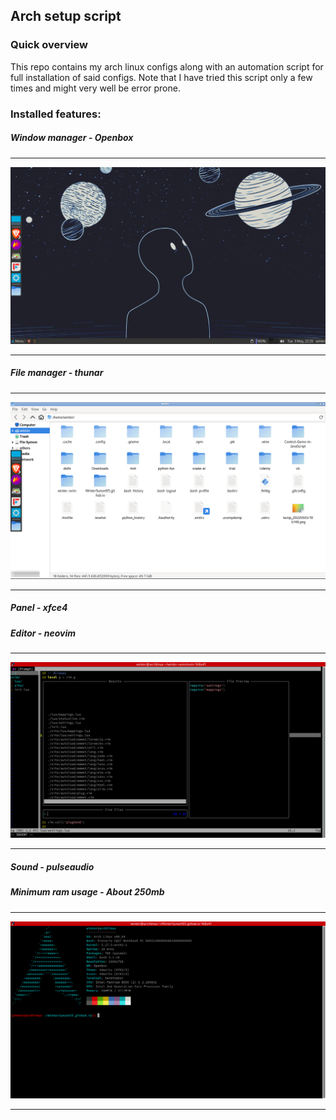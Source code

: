 ## Arch setup script
<h3>Quick overview</h3>
<p>This repo contains my arch linux configs along with an automation script for full installation of said configs. Note that I have tried this script only a few times and might very well be error prone.</p>

<h3>Installed features: </h3>

<h5>Window manager - Openbox</h5>
<hr>
<img src="./screenshots/s1.png" />
<hr>
<h5>File manager - thunar</h5>
<hr>
<img src="./screenshots/s2.png" />
<hr>
<h5>Panel - xfce4</h5>
<h5>Editor - neovim</h5>
<hr>
<img src="./screenshots/s3.png" />
<hr>
<h5>Sound - pulseaudio</h5>
<h5>Minimum ram usage - About 250mb</h5>
<hr>
<img src="./screenshots/s4.png" />
<hr>
